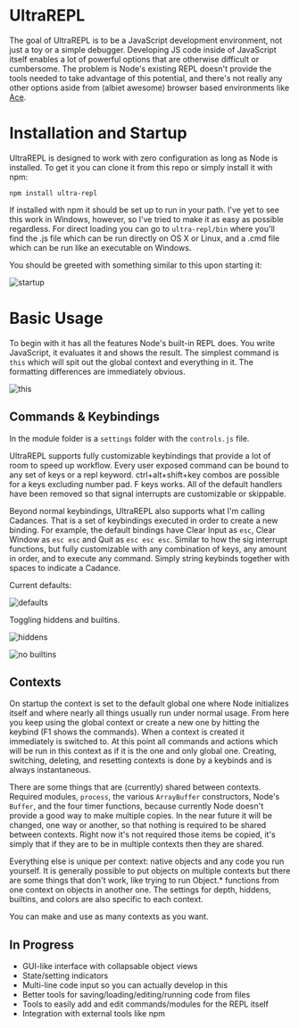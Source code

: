 # UltraREPL

The goal of UltraREPL is to be a JavaScript development environment, not just a toy or a simple debugger. Developing JS code inside of JavaScript itself enables a lot of powerful options that are otherwise difficult or cumbersome. The problem is Node's existing REPL doesn't provide the tools needed to take advantage of this potential, and there's not really any other options aside from (albiet awesome) browser based environments like [Ace](http://ace.ajax.org/).

# Installation and Startup

UltraREPL is designed to work with zero configuration as long as Node is installed. To get it you can clone it from this repo or simply install it with npm:
```
npm install ultra-repl
```
If installed with npm it should be set up to run in your path. I've yet to see this work in Windows, however, so I've tried to make it as easy as possible regardless. For direct loading you can go to `ultra-repl/bin` where you'll find the .js file which can be run directly on OS X or Linux, and a .cmd file which can be run like an executable on Windows.

You should be greeted with something similar to this upon starting it:

![startup](https://raw.github.com/Benvie/Node.js-Ultra-REPL/master/docs/ss1.png)


# Basic Usage

To begin with it has all the features Node's built-in REPL does. You write JavaScript, it evaluates it and shows the result. The simplest command is `this` which will spit out the global context and everything in it. The formatting differences are immediately obvious.

![this](https://raw.github.com/Benvie/Node.js-Ultra-REPL/master/docs/ss5.png)


## Commands & Keybindings

In the module folder is a `settings` folder with the `controls.js` file.

UltraREPL supports fully customizable keybindings that provide a lot of room to speed up workflow. Every user exposed command can be bound to any set of keys or a repl keyword. ctrl+alt+shift+key combos are possible for a keys excluding number pad. F keys works. All of the default handlers have been removed so that signal interrupts are customizable or skippable.

Beyond normal keybindings, UltraREPL also supports what I'm calling Cadances. That is a set of keybindings executed in order to create a new binding. For example, the default bindings have Clear Input as `esc`, Clear Window as `esc esc` and Quit as `esc esc esc`. Similar to how the sig interrupt functions, but fully customizable with any combination of keys, any amount in order, and to execute any command. Simply string keybinds together with spaces to indicate a Cadance.

Current defaults:

![defaults](https://raw.github.com/Benvie/Node.js-Ultra-REPL/master/docs/ss4.png)


Toggling hiddens and builtins.

![hiddens](https://raw.github.com/Benvie/Node.js-Ultra-REPL/master/docs/ss2.png)

![no builtins](https://raw.github.com/Benvie/Node.js-Ultra-REPL/master/docs/ss3.png)


## Contexts

On startup the context is set to the default global one where Node initializes itself and where nearly all things usually run under normal usage. From here you keep using the global context or create a new one by hitting the keybind (F1 shows the commands). When a context is created it immediately is switched to. At this point all commands and actions which will be run in this context as if it is the one and only global one. Creating, switching, deleting, and resetting contexts is done by a keybinds and is always instantaneous.

There are some things that are (currently) shared between contexts. Required modules, `process`, the various `ArrayBuffer` constructors, Node's `Buffer`, and the four timer functions, because currently Node doesn't provide a good way to make multiple copies. In the near future it will be changed, one way or another, so that nothing is required to be shared between contexts. Right now it's not required those items be copied, it's simply that if they are to be in multiple contexts then they are shared.

Everything else is unique per context: native objects and any code you run yourself. It is generally possible to put objects on multiple contexts but there are some things that don't work, like trying to run Object.* functions from one context on objects in another one. The settings for depth, hiddens, builtins, and colors are also specific to each context.

You can make and use as many contexts as you want.


## In Progress

* GUI-like interface with collapsable object views
* State/setting indicators
* Multi-line code input so you can actually develop in this
* Better tools for saving/loading/editing/running code from files
* Tools to easily add and edit commands/modules for the REPL itself
* Integration with external tools like npm
